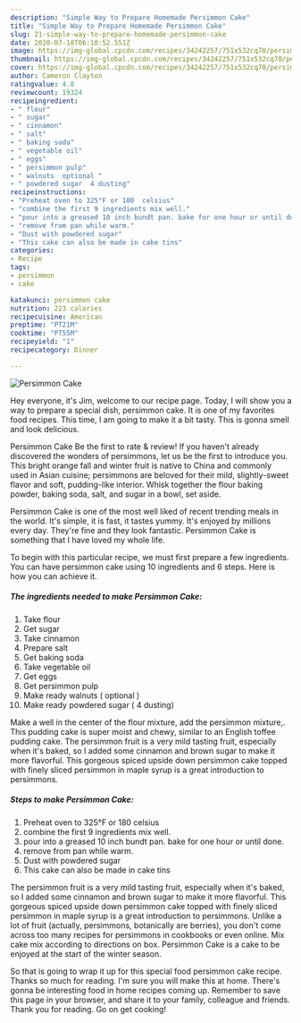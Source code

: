 ```yaml
---
description: "Simple Way to Prepare Homemade Persimmon Cake"
title: "Simple Way to Prepare Homemade Persimmon Cake"
slug: 21-simple-way-to-prepare-homemade-persimmon-cake
date: 2020-07-18T06:10:52.551Z
image: https://img-global.cpcdn.com/recipes/34242257/751x532cq70/persimmon-cake-recipe-main-photo.jpg
thumbnail: https://img-global.cpcdn.com/recipes/34242257/751x532cq70/persimmon-cake-recipe-main-photo.jpg
cover: https://img-global.cpcdn.com/recipes/34242257/751x532cq70/persimmon-cake-recipe-main-photo.jpg
author: Cameron Clayton
ratingvalue: 4.8
reviewcount: 19324
recipeingredient:
- " flour"
- " sugar"
- " cinnamon"
- " salt"
- " baking soda"
- " vegetable oil"
- " eggs"
- " persimmon pulp"
- " walnuts  optional "
- " powdered sugar  4 dusting"
recipeinstructions:
- "Preheat oven to 325°F or 180  celsius"
- "combine the first 9 ingredients mix well."
- "pour into a greased 10 inch bundt pan. bake for one hour or until done."
- "remove from pan while warm."
- "Dust with powdered sugar"
- "This cake can also be made in cake tins"
categories:
- Recipe
tags:
- persimmon
- cake

katakunci: persimmon cake 
nutrition: 223 calories
recipecuisine: American
preptime: "PT21M"
cooktime: "PT55M"
recipeyield: "1"
recipecategory: Dinner

---
```



![Persimmon Cake](https://img-global.cpcdn.com/recipes/34242257/751x532cq70/persimmon-cake-recipe-main-photo.jpg)

Hey everyone, it's Jim, welcome to our recipe page. Today, I will show you a way to prepare a special dish, persimmon cake. It is one of my favorites food recipes. This time, I am going to make it a bit tasty. This is gonna smell and look delicious.

Persimmon Cake Be the first to rate &amp; review! If you haven&#39;t already discovered the wonders of persimmons, let us be the first to introduce you. This bright orange fall and winter fruit is native to China and commonly used in Asian cuisine; persimmons are beloved for their mild, slightly-sweet flavor and soft, pudding-like interior. Whisk together the flour baking powder, baking soda, salt, and sugar in a bowl, set aside.

Persimmon Cake is one of the most well liked of recent trending meals in the world. It's simple, it is fast, it tastes yummy. It's enjoyed by millions every day. They're fine and they look fantastic. Persimmon Cake is something that I have loved my whole life.


To begin with this particular recipe, we must first prepare a few ingredients. You can have persimmon cake using 10 ingredients and 6 steps. Here is how you can achieve it.

<!--inarticleads1-->

##### The ingredients needed to make Persimmon Cake:

1. Take  flour
1. Get  sugar
1. Take  cinnamon
1. Prepare  salt
1. Get  baking soda
1. Take  vegetable oil
1. Get  eggs
1. Get  persimmon pulp
1. Make ready  walnuts ( optional )
1. Make ready  powdered sugar ( 4 dusting)


Make a well in the center of the flour mixture, add the persimmon mixture,. This pudding cake is super moist and chewy, similar to an English toffee pudding cake. The persimmon fruit is a very mild tasting fruit, especially when it&#39;s baked, so I added some cinnamon and brown sugar to make it more flavorful. This gorgeous spiced upside down persimmon cake topped with finely sliced persimmon in maple syrup is a great introduction to persimmons. 

<!--inarticleads2-->

##### Steps to make Persimmon Cake:

1. Preheat oven to 325°F or 180  celsius
1. combine the first 9 ingredients mix well.
1. pour into a greased 10 inch bundt pan. bake for one hour or until done.
1. remove from pan while warm.
1. Dust with powdered sugar
1. This cake can also be made in cake tins


The persimmon fruit is a very mild tasting fruit, especially when it&#39;s baked, so I added some cinnamon and brown sugar to make it more flavorful. This gorgeous spiced upside down persimmon cake topped with finely sliced persimmon in maple syrup is a great introduction to persimmons. Unlike a lot of fruit (actually, persimmons, botanically are berries), you don&#39;t come across too many recipes for persimmons in cookbooks or even online. Mix cake mix according to directions on box. Persimmon Cake is a cake to be enjoyed at the start of the winter season. 

So that is going to wrap it up for this special food persimmon cake recipe. Thanks so much for reading. I'm sure you will make this at home. There's gonna be interesting food in home recipes coming up. Remember to save this page in your browser, and share it to your family, colleague and friends. Thank you for reading. Go on get cooking!
